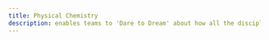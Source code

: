 ```yaml
---
title: Physical Chemistry
description: enables teams to 'Dare to Dream' about how all the disciplines can resonate and shape the solution
---
```

